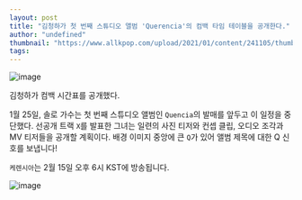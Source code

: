 ```yaml
---
layout: post
title: "김청하가 첫 번째 스튜디오 앨범 'Querencia'의 컴백 타임 테이블을 공개한다."
author: "undefined"
thumbnail: "https://www.allkpop.com/upload/2021/01/content/241105/thumb/1611504350-kch.jpg"
tags: 
---
```



![image](https://www.allkpop.com/upload/2021/01/content/241105/1611504350-kch.jpg)

김청하가 컴백 시간표를 공개했다.

1월 25일, 솔로 가수는 첫 번째 스튜디오 앨범인 `Quencia`의 발매를 앞두고 이 일정을 중단했다. 선공개 트랙 `X`를 발표한 그녀는 일련의 사진 티저와 컨셉 클립, 오디오 조각과 MV 티저들을 공개할 계획이다. 배경 이미지 중앙에 큰 `Q`가 있어 앨범 제목에 대한 Q 신호를 보냅니다!

`케렌시아`는 2월 15일 오후 6시 KST에 방송됩니다.

![image](https://www.allkpop.com/upload/2021/01/content/241104/1611504267-esgwlsmvoaa8yxs.jpg)